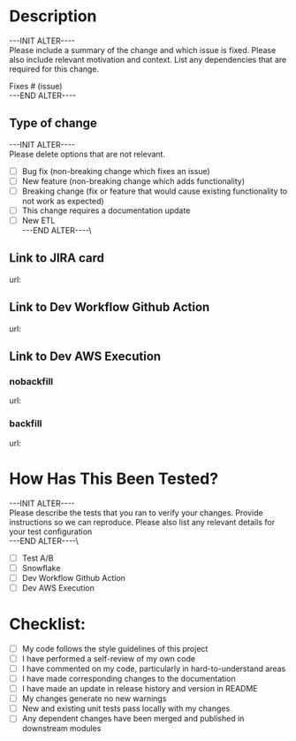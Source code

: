 # Description
---INIT ALTER----\
Please include a summary of the change and which issue is fixed. Please also include relevant motivation and context. List any dependencies that are required for this change.

Fixes # (issue)\
---END ALTER----
## Type of change
---INIT ALTER----\
Please delete options that are not relevant.

- [ ] Bug fix (non-breaking change which fixes an issue)
- [ ] New feature (non-breaking change which adds functionality)
- [ ] Breaking change (fix or feature that would cause existing functionality to not work as expected)
- [ ] This change requires a documentation update
- [ ] New ETL
\
---END ALTER----\

## Link to JIRA card
url:

## Link to Dev Workflow Github Action
url:

## Link to Dev AWS Execution
### nobackfill
url: 
### backfill
url: 

# How Has This Been Tested?
---INIT ALTER----\
Please describe the tests that you ran to verify your changes. Provide instructions so we can reproduce. Please also list any relevant details for your test configuration\
---END ALTER----\
- [ ] Test A/B
- [ ] Snowflake
- [ ] Dev Workflow Github Action
- [ ] Dev AWS Execution

# Checklist:

- [ ] My code follows the style guidelines of this project
- [ ] I have performed a self-review of my own code
- [ ] I have commented on my code, particularly in hard-to-understand areas
- [ ] I have made corresponding changes to the documentation
- [ ] I have made an update in release history and version in README
- [ ] My changes generate no new warnings
- [ ] New and existing unit tests pass locally with my changes
- [ ] Any dependent changes have been merged and published in downstream modules

